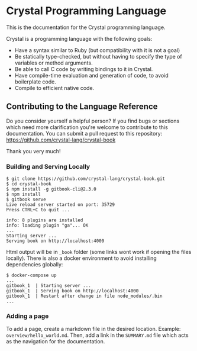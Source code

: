 # Crystal Programming Language

This is the documentation for the Crystal programming language.

Crystal is a programming language with the following goals:

* Have a syntax similar to Ruby (but compatibility with it is not a goal)
* Be statically type-checked, but without having to specify the type of variables or method arguments.
* Be able to call C code by writing bindings to it in Crystal.
* Have compile-time evaluation and generation of code, to avoid boilerplate code.
* Compile to efficient native code.

## Contributing to the Language Reference

Do you consider yourself a helpful person? If you find bugs or sections
which need more clarification you're welcome to contribute to this
documentation. You can submit a pull request to this repository:
https://github.com/crystal-lang/crystal-book

Thank you very much!

### Building and Serving Locally

```
$ git clone https://github.com/crystal-lang/crystal-book.git
$ cd crystal-book
$ npm install -g gitbook-cli@2.3.0
$ npm install
$ gitbook serve
Live reload server started on port: 35729
Press CTRL+C to quit ...

info: 8 plugins are installed
info: loading plugin "ga"... OK
...
Starting server ...
Serving book on http://localhost:4000

```

Html output will be in `_book` folder (some links wont work if opening the files locally).
There is also a docker environment to avoid installing dependencies globally:

```
$ docker-compose up
...
gitbook_1  | Starting server ...
gitbook_1  | Serving book on http://localhost:4000
gitbook_1  | Restart after change in file node_modules/.bin
...
```

### Adding a page

To add a page, create a markdown file in the desired location. Example: `overview/hello_world.md`. Then, add a link in the `SUMMARY.md` file which acts as the navigation for the documentation.
